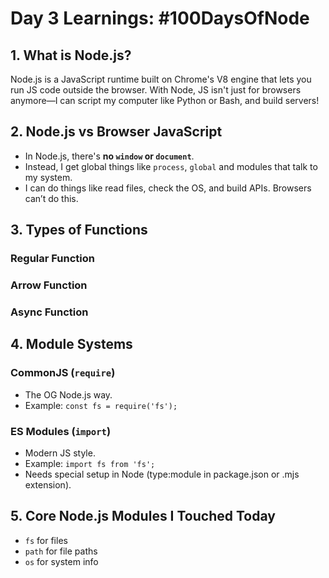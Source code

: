 # Day 3 Learnings: #100DaysOfNode

## 1. What is Node.js?
Node.js is a JavaScript runtime built on Chrome's V8 engine that lets you run JS code outside the browser. With Node, JS isn't just for browsers anymore—I can script my computer like Python or Bash, and build servers!

## 2. Node.js vs Browser JavaScript
- In Node.js, there's **no `window` or `document`**.
- Instead, I get global things like `process`, `global` and modules that talk to my system.
- I can do things like read files, check the OS, and build APIs. Browsers can’t do this.

## 3. Types of Functions
### Regular Function
### Arrow Function
### Async Function


## 4. Module Systems
### CommonJS (`require`)
- The OG Node.js way.
- Example: `const fs = require('fs');`

### ES Modules (`import`)
- Modern JS style.  
- Example: `import fs from 'fs';`
- Needs special setup in Node (type:module in package.json or .mjs extension).

## 5. Core Node.js Modules I Touched Today
- `fs` for files
- `path` for file paths
- `os` for system info

